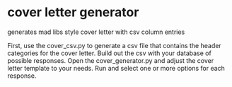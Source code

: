 # cover letter generator
 generates mad libs style cover letter with csv column entries

First, use the cover_csv.py to generate a csv file that contains the header categories for the cover letter.
Build out the csv with your database of possible responses.
Open the cover_generator.py and adjust the cover letter template to your needs. Run and select one or more options for each response.